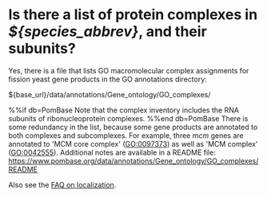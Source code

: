 # Is there a list of protein complexes in *${species_abbrev}*, and their subunits?
<!-- pombase_categories: Finding data,Genome statistics and lists,Using ontologies -->

Yes, there is a file that lists GO macromolecular complex assignments
for fission yeast gene products in the GO annotations directory:

${base_url}/data/annotations/Gene_ontology/GO_complexes/

%%if db=PomBase
Note that the complex inventory includes the RNA subunits of
ribonucleoprotein complexes. 
%%end db=PomBase
There is some redundancy in the list, because some gene products are
annotated to both complexes and subcomplexes. For example, three *mcm*
genes are annotated to 'MCM core complex'
([GO:0097373](/term/GO:0097373)) as well as 'MCM complex'
([GO:0042555](/term/GO:0042555)). Additional notes are available in a
README file:
https://www.pombase.org/data/annotations/Gene_ontology/GO_complexes/README

Also see the [FAQ on localization](/faq/how-can-i-find-protein-localization-data).

